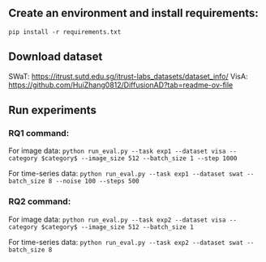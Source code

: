 ## Create an environment and install requirements:

`pip install -r requirements.txt `

## Download dataset
SWaT: https://itrust.sutd.edu.sg/itrust-labs_datasets/dataset_info/
VisA: https://github.com/HuiZhang0812/DiffusionAD?tab=readme-ov-file

## Run experiments

### RQ1 command:
For image data:
`python run_eval.py --task exp1 --dataset visa --category $category$ --image_size 512 --batch_size 1 --step 1000`

For time-series data:
`python run_eval.py --task exp1 --dataset swat --batch_size 8 --noise 100 --steps 500`

### RQ2 command:
For image data:
`python run_eval.py --task exp2 --dataset visa --category $category$ --image_size 512 --batch_size 1`

For time-series data:
`python run_eval.py --task exp2 --dataset swat --batch_size 8`
